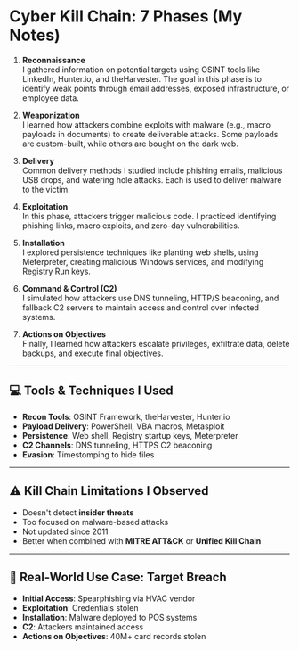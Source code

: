 # Cyber Kill Chain: 7 Phases (My Notes)

1. **Reconnaissance**  
   I gathered information on potential targets using OSINT tools like LinkedIn, Hunter.io, and theHarvester. The goal in this phase is to identify weak points through email addresses, exposed infrastructure, or employee data.

2. **Weaponization**  
   I learned how attackers combine exploits with malware (e.g., macro payloads in documents) to create deliverable attacks. Some payloads are custom-built, while others are bought on the dark web.

3. **Delivery**  
   Common delivery methods I studied include phishing emails, malicious USB drops, and watering hole attacks. Each is used to deliver malware to the victim.

4. **Exploitation**  
   In this phase, attackers trigger malicious code. I practiced identifying phishing links, macro exploits, and zero-day vulnerabilities.

5. **Installation**  
   I explored persistence techniques like planting web shells, using Meterpreter, creating malicious Windows services, and modifying Registry Run keys.

6. **Command & Control (C2)**  
   I simulated how attackers use DNS tunneling, HTTP/S beaconing, and fallback C2 servers to maintain access and control over infected systems.

7. **Actions on Objectives**  
   Finally, I learned how attackers escalate privileges, exfiltrate data, delete backups, and execute final objectives.

---

## 💻 Tools & Techniques I Used

- **Recon Tools**: OSINT Framework, theHarvester, Hunter.io  
- **Payload Delivery**: PowerShell, VBA macros, Metasploit  
- **Persistence**: Web shell, Registry startup keys, Meterpreter  
- **C2 Channels**: DNS tunneling, HTTPS C2 beaconing  
- **Evasion**: Timestomping to hide files

---

## ⚠️ Kill Chain Limitations I Observed

- Doesn't detect **insider threats**
- Too focused on malware-based attacks
- Not updated since 2011
- Better when combined with **MITRE ATT&CK** or **Unified Kill Chain**

---

## 📌 Real-World Use Case: Target Breach

- **Initial Access**: Spearphishing via HVAC vendor  
- **Exploitation**: Credentials stolen  
- **Installation**: Malware deployed to POS systems  
- **C2**: Attackers maintained access  
- **Actions on Objectives**: 40M+ card records stolen
